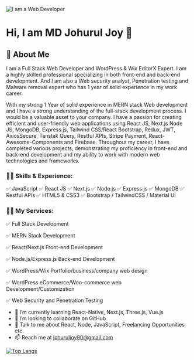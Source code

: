 ![I am a Web Developer](https://media.licdn.com/dms/image/D5616AQGq-fvkxc_2zQ/profile-displaybackgroundimage-shrink_350_1400/0/1690039983258?e=1695254400&v=beta&t=lnLAEPyqp2dPQtA-xEVuOh1JSiglKzgtUoJN-YrKyiU)

# Hi, I am MD Johurul Joy 👋

## 🚀 About Me

I am a Full Stack Web Developer and WordPress & Wix EditorX Expert. I am a highly skilled professional specializing in both front-end and back-end development. And I am also a Web security analyst, Penetration testing and Malware removal expert who has 1 year of solid experience in my work career.

With my strong 1 Year of solid experience in MERN stack Web development and I have a strong understanding of the full-stack development process. I would be a valuable asset to your company. I have a passion for creating efficient and user-friendly web applications using React JS, Next.js Node JS, MongoDB, Express.js, Tailwind CSS/React Bootstrap, Redux, JWT, AxiosSecure, Tanstak Query, Restful APIs, Stripe Payment, React-Awesome-Components and Firebase. Throughout my career, I have completed various projects, demonstrating my proficiency in front-end and back-end development and my ability to work with modern web technologies and frameworks.

### 👨‍💻 Skills & Experience: 

✅ JavaScript    ✅ React JS    ✅ Next.js    ✅ Node.js    ✅ Express.js    ✅ MongoDB    ✅ Restful APIs    ✅ HTML5 & CSS3    ✅ Bootstrap / TailwindCSS / Material UI




### 👨‍💻 My Services:

✅ Full Stack Development

✅ MERN Stack Development

✅ React/Next.js Front-end Development

✅ Node.js/Express.js Back-end Development

✅ WordPress/Wix Portfolio/business/company web design

✅ WordPress eCommerce/Woo-commerce web Development/Customization

✅ Web Security and Penetration Testing


- 🌱 I’m currently learning React-Native, Next.js,  Three.js, Vue.js
- 👯 I’m looking to collaborate on GitHub
- 💬 Talk to me about React, Node, JavaScript, Freelancing Opportunities etc.
- 📫 Reach me at johuruljoy90@gmail.com


[![Top Langs](https://github-readme-stats.vercel.app/api/top-langs/?username=johuruljoy69&layout=compact)](https://github.com/anuraghazra/github-readme-stats)


